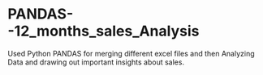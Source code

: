 # PANDAS--12_months_sales_Analysis
Used Python PANDAS for merging different excel files and then Analyzing Data and drawing out important insights about sales.
